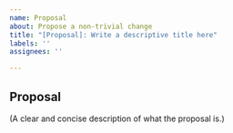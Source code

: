 ```yaml
---
name: Proposal
about: Propose a non-trivial change
title: "[Proposal]: Write a descriptive title here"
labels: ''
assignees: ''

---
```


## Proposal

(A clear and concise description of what the proposal is.)
